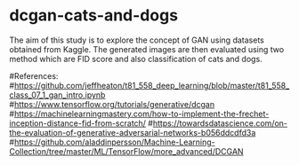 # dcgan-cats-and-dogs
The aim of this study is to explore the concept of GAN using datasets obtained from Kaggle. The generated images are then evaluated using two method which are FID score and also classification of cats and dogs.

#References:
#https://github.com/jeffheaton/t81_558_deep_learning/blob/master/t81_558_class_07_1_gan_intro.ipynb
#https://www.tensorflow.org/tutorials/generative/dcgan
#https://machinelearningmastery.com/how-to-implement-the-frechet-inception-distance-fid-from-scratch/
#https://towardsdatascience.com/on-the-evaluation-of-generative-adversarial-networks-b056ddcdfd3a
#https://github.com/aladdinpersson/Machine-Learning-Collection/tree/master/ML/TensorFlow/more_advanced/DCGAN
